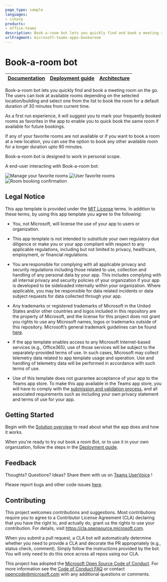 ```yaml
---
page_type: sample
languages:
- csharp
products:
- office-teams
description: Book-a-room bot lets you quickly find and book a meeting room on the go.
urlFragment: microsoft-teams-apps-bookaroom
---
```

# Book-a-room bot

| [Documentation](https://github.com/OfficeDev/microsoft-teams-apps-bookaroom/wiki) | [Deployment guide](https://github.com/OfficeDev/microsoft-teams-apps-bookaroom/wiki/Deployment-guide) | [Architecture](https://github.com/OfficeDev/microsoft-teams-apps-bookaroom/wiki/Solution-Overview)
|--|--|--|

Book-a-room bot lets you quickly find and book a meeting room on the go. The users can look at available rooms depending on the selected location/building and select one from the list to book the room for a default duration of 30 minutes from current time.

As a first run experience, it will suggest you to mark your frequently booked rooms as favorites in the app to enable you to quick book the same room if available for future bookings.

If any of your favorite rooms are not available or if you want to book a room at a new location, you can use the option to book any other available room for a longer duration upto 90 minutes.

Book-a-room bot is designed to work in personal scope.

A end-user interacting with Book-a-room bot:

![Manage your favorite rooms](https://github.com/OfficeDev/microsoft-teams-apps-bookaroom/wiki/Images/Readme-2.png)
![User favorite rooms](https://github.com/OfficeDev/microsoft-teams-apps-bookaroom/wiki/Images/Readme-1.png)
![Room booking confirmation](https://github.com/OfficeDev/microsoft-teams-apps-bookaroom/wiki/Images/Readme-3.png)

## Legal Notice
This app template is provided under the [MIT License](https://github.com/OfficeDev/microsoft-teams-apps-bookaroom/blob/master/LICENSE) terms.  In addition to these terms, by using this app template you agree to the following:

- You, not Microsoft, will license the use of your app to users or organization. 

- This app template is not intended to substitute your own regulatory due diligence or make you or your app compliant with respect to any applicable regulations, including but not limited to privacy, healthcare, employment, or financial regulations.

- You are responsible for complying with all applicable privacy and security regulations including those related to use, collection and handling of any personal data by your app. This includes complying with all internal privacy and security policies of your organization if your app is developed to be sideloaded internally within your organization. Where applicable, you may be responsible for data related incidents or data subject requests for data collected through your app.

- Any trademarks or registered trademarks of Microsoft in the United States and/or other countries and logos included in this repository are the property of Microsoft, and the license for this project does not grant you rights to use any Microsoft names, logos or trademarks outside of this repository. Microsoft’s general trademark guidelines can be found [here](https://www.microsoft.com/en-us/legal/intellectualproperty/trademarks/usage/general.aspx).

- If the app template enables access to any Microsoft Internet-based services (e.g., Office365), use of those services will be subject to the separately-provided terms of use. In such cases, Microsoft may collect telemetry data related to app template usage and operation. Use and handling of telemetry data will be performed in accordance with such terms of use.

- Use of this template does not guarantee acceptance of your app to the Teams app store. To make this app available in the Teams app store, you will have to comply with the [submission and validation process](https://docs.microsoft.com/en-us/microsoftteams/platform/concepts/deploy-and-publish/appsource/publish), and all associated requirements such as including your own privacy statement and terms of use for your app.

## **Getting** **Started**

Begin with the [Solution overview](https://github.com/OfficeDev/microsoft-teams-apps-bookaroom/wiki/Solution-Overview) to read about what the app does and how it works.

When you're ready to try out book a room Bot, or to use it in your own organization, follow the steps in the [Deployment guide](https://github.com/OfficeDev/microsoft-teams-apps-bookaroom/wiki/Deployment-guide).

## **Feedback**

Thoughts? Questions? Ideas? Share them with us on [Teams UserVoice](https://microsoftteams.uservoice.com/forums/555103-public) !

Please report bugs and other code issues [here](https://github.com/OfficeDev/microsoft-teams-apps-bookaroom/issues/new).


## Contributing

This project welcomes contributions and suggestions.  Most contributions require you to agree to a
Contributor License Agreement (CLA) declaring that you have the right to, and actually do, grant us
the rights to use your contribution. For details, visit https://cla.opensource.microsoft.com.

When you submit a pull request, a CLA bot will automatically determine whether you need to provide
a CLA and decorate the PR appropriately (e.g., status check, comment). Simply follow the instructions
provided by the bot. You will only need to do this once across all repos using our CLA.

This project has adopted the [Microsoft Open Source Code of Conduct](https://opensource.microsoft.com/codeofconduct/).
For more information see the [Code of Conduct FAQ](https://opensource.microsoft.com/codeofconduct/faq/) or
contact [opencode@microsoft.com](mailto:opencode@microsoft.com) with any additional questions or comments.
